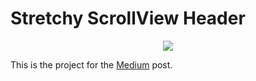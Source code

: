 # Stretchy ScrollView Header
<p align="center">
  <img src="header.gif" />
</p>

This is the project for the [Medium](https://medium.com/@tobiasruano/stretchable-header-for-scrollview-swift-5-63912e4f1687) post.
